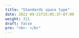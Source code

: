 ```yaml
---
title: "Standards space type"
date: 2022-09-21T15:05:37-07:00
weight: 311
draft: false
pre: "<b>- </b>"
---
```

